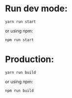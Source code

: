 # Run dev mode:

```
yarn run start
```

or using npm:

```
npm run start
```

# Production:

```
yarn run build
```

or using npm:

```
npm run build
```
